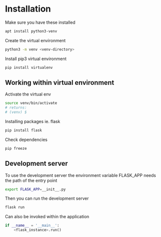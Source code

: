 # Installation

Make sure you have these installed

```sh
apt install python3-venv
```

Create the virtual environment 

```sh
python3 -m venv <venv-directory>
```

Install pip3 virtual environment

```sh
pip install virtualenv
```

## Working within virtual environment

Activate the virtual env

```sh
source venv/bin/activate
# returns:
# (venv) $
```

Installing packages ie. flask

```sh
pip install flask
```

Check dependencies

```sh
pip freeze
```

## Development server

To use the development server the environment variable FLASK_APP needs the path of the entry point

```sh
export FLASK_APP=__init__.py
```

Then you can run the development server

```sh
flask run
```

Can also be invoked within the application

```py
if __name__ = '__main__':
    <flask_instance>.run()
```